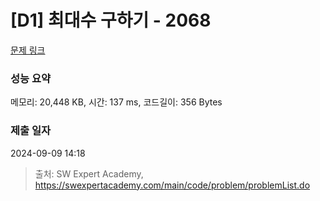 # [D1] 최대수 구하기 - 2068 

[문제 링크](https://swexpertacademy.com/main/code/problem/problemDetail.do?contestProbId=AV5QQhbqA4QDFAUq) 

### 성능 요약

메모리: 20,448 KB, 시간: 137 ms, 코드길이: 356 Bytes

### 제출 일자

2024-09-09 14:18



> 출처: SW Expert Academy, https://swexpertacademy.com/main/code/problem/problemList.do